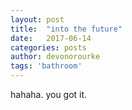 ```yaml
---
layout: post
title:  "into the future"
date:   2017-06-14
categories: posts
author: devonorourke
tags: 'bathroom'
---
```


hahaha. you got it.
